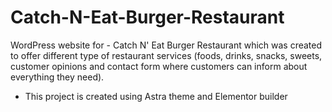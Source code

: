 # Catch-N-Eat-Burger-Restaurant

WordPress website for - Catch N' Eat Burger Restaurant which was created to offer different type of restaurant services (foods, drinks, snacks, sweets, customer opinions and contact form where customers can inform about everything they need).



* This project is created using Astra theme and Elementor builder
